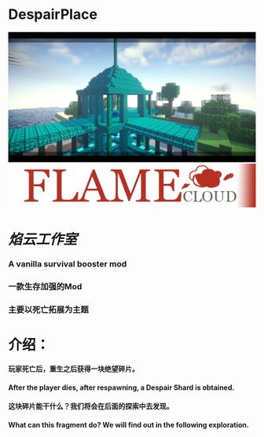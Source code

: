 DespairPlace
=============


![logo3](https://github.com/LEFTFlamelight/DespairPlace/raw/1.16.5-Forge/logo3.png)
![logo2](https://github.com/LEFTFlamelight/DespairPlace/raw/1.16.5-Forge/logo2.png)
# ___焰云工作室___

### A vanilla survival booster mod
### 一款生存加强的Mod
### 主要以死亡拓展为主题


# 介绍：

#### 玩家死亡后，重生之后获得一块绝望碎片。
#### After the player dies, after respawning, a Despair Shard is obtained.
#### 这块碎片能干什么？我们将会在后面的探索中去发现。
#### What can this fragment do? We will find out in the following exploration.
